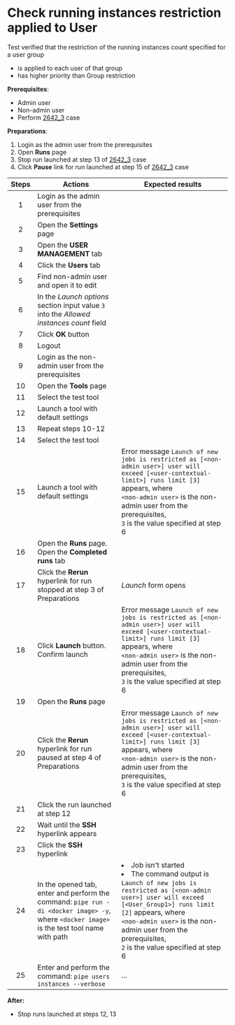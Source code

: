 # Check running instances restriction applied to User

Test verified that the restriction of the running instances count specified for a user group
- is applied to each user of that group
- has higher priority than Group restriction

**Prerequisites**:
- Admin user
- Non-admin user
- Perform [2642_3](2642_3.md) case

**Preparations**:
1. Login as the admin user from the prerequisites 
2. Open **Runs** page
3. Stop run launched at step 13 of [2642_3](2642_3.md) case
4. Click **Pause** link for run launched at step 15 of [2642_3](2642_3.md) case

| Steps | Actions | Expected results |
| :---: | --- | --- |
| 1 | Login as the admin user from the prerequisites | |
| 2 | Open the **Settings** page | |
| 3 | Open the **USER MANAGEMENT** tab | |
| 4 | Click the **Users** tab | |
| 5 | Find non-admin user and open it to edit | |
| 6 | In the *Launch options* section input value `3` into the *Allowed instances count* field | |
| 7 | Click **OK** button | |
| 8 | Logout | |
| 9 | Login as the non-admin user from the prerequisites | |
| 10 | Open the **Tools** page | |
| 11 | Select the test tool | |
| 12 | Launch a tool with default settings | |
| 13 | Repeat steps 10-12 | |
| 14 | Select the test tool | |
| 15 | Launch a tool with default settings | Error message `Launch of new jobs is restricted as [<non-admin user>] user will exceed [<user-contextual-limit>] runs limit [3]` appears, where <br> `<non-admin user>` is the non-admin user from the prerequisites, <br> `3` is the value specified at step 6 |
| 16 | Open the **Runs** page. Open the **Completed runs** tab | |
| 17 | Click the **Rerun** hyperlink for run stopped at step 3 of Preparations | *Launch* form opens |
| 18 | Click **Launch** button. Confirm launch | Error message `Launch of new jobs is restricted as [<non-admin user>] user will exceed [<user-contextual-limit>] runs limit [3]` appears, where <br> `<non-admin user>` is the non-admin user from the prerequisites, <br> `3` is the value specified at step 6 |
| 19 | Open the **Runs** page | |
| 20 | Click the **Rerun** hyperlink for run paused at step 4 of Preparations | Error message `Launch of new jobs is restricted as [<non-admin user>] user will exceed [<user-contextual-limit>] runs limit [3]` appears, where <br> `<non-admin user>` is the non-admin user from the prerequisites, <br> `3` is the value specified at step 6 |
| 21 | Click the run launched at step 12 | |
| 22 | Wait until the **SSH** hyperlink appears | |
| 23 | Click the **SSH** hyperlink | |
| 24 | In the opened tab, enter and perform the command: `pipe run -di <docker image> -y`, <br> where `<docker image>` is the test tool name with path | <li> Job isn't started <li> The command output is `Launch of new jobs is restricted as [<non-admin user>] user will exceed [<User_Group1>] runs limit [2]` appears, where <br> `<non-admin user>` is the non-admin user from the prerequisites, <br> `2` is the value specified at step 6 |
| 25 | Enter and perform the command: `pipe users instances --verbose` | ... |

**After:**
- Stop runs launched at steps 12, 13
